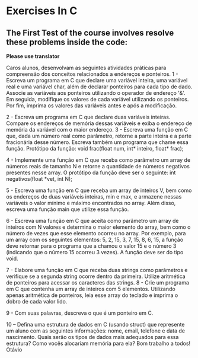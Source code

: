 # Exercises In C

## The First Test of the course involves resolve these problems inside the code:
**Please use translator**

Caros alunos, desenvolvam as seguintes atividades práticas para compreensão dos conceitos relacionados a endereços e ponteiros. 1 - Escreva um programa em C que declare uma variável inteira, uma variável real e uma variável char, além de declarar ponteiros para cada tipo de dado. Associe as variáveis aos ponteiros utilizando o operador de endereço '&'. Em seguida, modifique os valores de cada variável utilizando os ponteiros. Por fim, imprima os valores das variáveis antes e após a modificação.

2 - Escreva um programa em C que declare duas variáveis inteiras. Compare os endereços de memória dessas variáveis e exiba o endereço de memória da variável com o maior endereço. 3 - Escreva uma função em C que, dada um número real como parâmetro, retorne a parte inteira e a parte fracionária desse número. Escreva também um programa que chame essa função. Protótipo da função: void frac(float num, int* inteiro, float* frac);

4 - Implemente uma função em C que receba como parâmetro um array de números reais de tamanho N e retorne a quantidade de números negativos presentes nesse array. O protótipo da função deve ser o seguinte: int negativos(float *vet, int N);

5 - Escreva uma função em C que receba um array de inteiros V, bem como os endereços de duas variáveis inteiras, min e max, e armazene nessas variáveis o valor mínimo e máximo encontrados no array. Além disso, escreva uma função main que utilize essa função.

6 - Escreva uma função em C que aceita como parâmetro um array de inteiros com N valores e determina o maior elemento do array, bem como o número de vezes que esse elemento ocorreu no array. Por exemplo, para um array com os seguintes elementos: 5, 2, 15, 3, 7, 15, 8, 6, 15, a função deve retornar para o programa que a chamou o valor 15 e o número 3 (indicando que o número 15 ocorreu 3 vezes). A função deve ser do tipo void.

7 - Elabore uma função em C que receba duas strings como parâmetros e verifique se a segunda string ocorre dentro da primeira. Utilize aritmética de ponteiros para acessar os caracteres das strings. 8 - Crie um programa em C que contenha um array de inteiros com 5 elementos. Utilizando apenas aritmética de ponteiros, leia esse array do teclado e imprima o dobro de cada valor lido.

9 - Com suas palavras, descreva o que é um ponteiro em C.

10 – Defina uma estrutura de dados em C (usando struct) que represente um aluno com as seguintes informações: nome, email, telefone e data de nascimento. Quais serão os tipos de dados mais adequados para essa estrutura? Como vocês alocariam memória para ela? Bom trabalho a todos! Otávio
